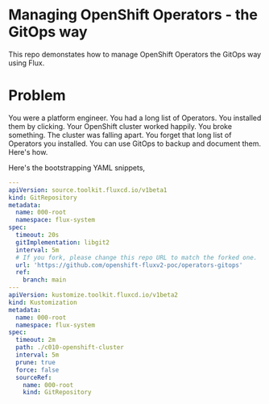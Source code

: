 # Managing OpenShift Operators - the GitOps way

This repo demonstates how to manage OpenShift Operators the GitOps way using Flux.

# Problem

You were a platform engineer. You had a long list of Operators. You installed them by clicking. Your OpenShift cluster worked happily.
You broke something. The cluster was falling apart. You forget that long list of Operators you installed.
You can use GitOps to backup and document them. Here's how.

Here's the bootstrapping YAML snippets,
```yaml
---
apiVersion: source.toolkit.fluxcd.io/v1beta1
kind: GitRepository
metadata:
  name: 000-root
  namespace: flux-system
spec:
  timeout: 20s
  gitImplementation: libgit2
  interval: 5m
  # If you fork, please change this repo URL to match the forked one.
  url: 'https://github.com/openshift-fluxv2-poc/operators-gitops'
  ref:
    branch: main
---
apiVersion: kustomize.toolkit.fluxcd.io/v1beta2
kind: Kustomization
metadata:
  name: 000-root
  namespace: flux-system
spec:
  timeout: 2m
  path: ./c010-openshift-cluster
  interval: 5m
  prune: true
  force: false
  sourceRef:
    name: 000-root
    kind: GitRepository
```
